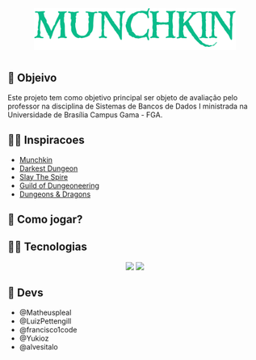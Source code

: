 <div align="center">
    <img src="./assets/Logo.png" width="400">
</div>

#

## 🎯 Objeivo
Este projeto tem como objetivo principal ser objeto de avaliação pelo professor na disciplina de Sistemas de Bancos de Dados I ministrada na Universidade de Brasília Campus Gama - FGA.

## 🦸‍♀️ Inspiracoes

- [Munchkin](https://munchkin.game/)
- [Darkest Dungeon](https://www.wikiwand.com/en/Darkest_Dungeon)
- [Slay The Spire](https://www.wikiwand.com/en/Slay_the_Spire)
- [Guild of Dungeoneering](https://www.wikiwand.com/en/Guild_of_Dungeoneering)
- [Dungeons & Dragons](https://dnd.wizards.com/pt-BR)

## 🧝 Como jogar?

## 🦹‍♀️ Tecnologias

<div align=center>
    <img src="https://img.icons8.com/fluency/48/000000/typescript.png"/>
    <img src="https://img.icons8.com/color/48/000000/postgreesql.png"/>
</div>

## 🧙 Devs
- @Matheuspleal
- @LuizPettengill
- @francisco1code
- @Yukioz
- @alvesitalo